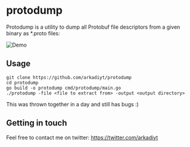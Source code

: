 # protodump

Protodump is a utility to dump all Protobuf file descriptors from a given binary as *.proto files:

![Demo](https://raw.githubusercontent.com/arkadiyt/protodump/main/demo/demo.gif)

## Usage

```
git clone https://github.com/arkadiyt/protodump
cd protodump
go build -o protodump cmd/protodump/main.go
./protodump -file <file to extract from> -output <output directory>
```

This was thrown together in a day and still has bugs :)

## Getting in touch

Feel free to contact me on twitter: https://twitter.com/arkadiyt
